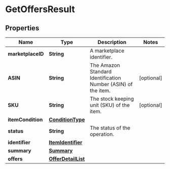 # GetOffersResult

## Properties
Name | Type | Description | Notes
------------ | ------------- | ------------- | -------------
**marketplaceID** | **String** | A marketplace identifier. | 
**ASIN** | **String** | The Amazon Standard Identification Number (ASIN) of the item. |  [optional]
**SKU** | **String** | The stock keeping unit (SKU) of the item. |  [optional]
**itemCondition** | [**ConditionType**](ConditionType.md) |  | 
**status** | **String** | The status of the operation. | 
**identifier** | [**ItemIdentifier**](ItemIdentifier.md) |  | 
**summary** | [**Summary**](Summary.md) |  | 
**offers** | [**OfferDetailList**](OfferDetailList.md) |  | 
